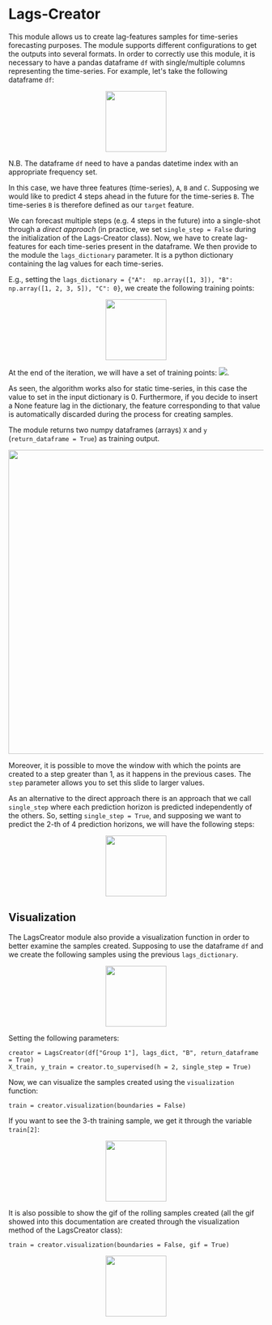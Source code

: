 # Lags-Creator

This module allows us to create lag-features samples for time-series forecasting purposes. The module supports different configurations to get the outputs into several formats. In order to correctly use this module, it is necessary to have a pandas dataframe `df` with single/multiple columns representing the time-series. For example, let's take the following dataframe `df`:

<p align="center">
<img src="./images/dataframe.png" width="120">
</p>

N.B. The dataframe `df` need to have a pandas datetime index with an appropriate frequency set.

In this case, we have three features (time-series), `A`, `B` and `C`. Supposing we would like to predict 4 steps ahead in the future for the time-series `B`. The time-series `B` is therefore defined as our `target` feature. 

We can forecast multiple steps (e.g. 4 steps in the future) into a single-shot through a *direct approach* (in practice, we set `single_step = False` during the initialization of the Lags-Creator class). Now, we have to create lag-features for each time-series present in the dataframe. We then provide to the module the `lags_dictionary` parameter. It is a python dictionary containing the lag values for each time-series. 

E.g., setting the `lags_dictionary = {"A":  np.array([1, 3]), "B": np.array([1, 2, 3, 5]), "C": 0}`, we create the following training points:

<p align="center">
<img src="./images/gif1.gif" width="120">
</p>

At the end of the iteration, we will have a set of training points: <img src="https://render.githubusercontent.com/render/math?math=X=\{(x_1, y_1), ..., (x_7, y_7)\}">. 

As seen, the algorithm works also for static time-series, in this case the value to set in the input dictionary is 0. Furthermore, if you decide to insert a None feature lag in the dictionary, the feature corresponding to that value is automatically discarded during the process for creating samples.

The module returns two numpy dataframes (arrays) `X` and `y` (`return_dataframe = True`) as training output. 

<p align="center">
<img src="./images/output_dataframe.png" width="600">
</p>

Moreover, it is possible to move the window with which the points are created to a step greater than 1, as it happens in the previous cases. The `step` parameter allows you to set this slide to larger values.

As an alternative to the direct approach there is an approach that we call `single_step` where each prediction horizon is predicted independently of the others. So, setting `single_step = True`, and supposing we want to predict the 2-th of 4 prediction horizons, we will have the following steps:

<p align="center">
<img src="./images/gif2.gif" width="120">
</p>

## Visualization

The LagsCreator module also provide a visualization function in order to better examine the samples created. Supposing to use the dataframe `df` and we create the following samples using the previous `lags_dictionary`.

<p align="center">
<img src="./images/dataframe2.png" width="120">
</p>

Setting the following parameters:

    creator = LagsCreator(df["Group 1"], lags_dict, "B", return_dataframe = True)
    X_train, y_train = creator.to_supervised(h = 2, single_step = True)
                                                                   
Now, we can visualize the samples created using the `visualization` function:

    train = creator.visualization(boundaries = False)
    
If you want to see the 3-th training sample, we get it through the variable `train[2]`: 

<p align="center">
<img src="./images/visualization.png" width="120">
</p>

It is also possible to show the gif of the rolling samples created (all the gif showed into this documentation are created through the visualization method of the LagsCreator class):

    train = creator.visualization(boundaries = False, gif = True)

<p align="center">
<img src="./images/gif3.gif" width="120">
</p>